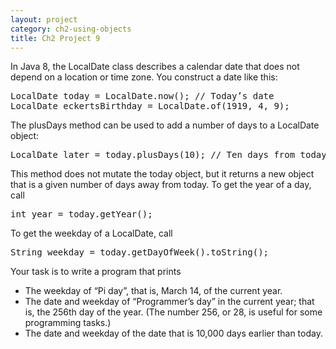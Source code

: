 ```yaml
---
layout: project
category: ch2-using-objects
title: Ch2 Project 9
---
```

In Java 8, the LocalDate class describes a calendar date that does not depend on a location or time zone. You construct a date like this:
<pre>
LocalDate today = LocalDate.now(); // Today’s date
LocalDate eckertsBirthday = LocalDate.of(1919, 4, 9);
</pre>

The plusDays method can be used to add a number of days to a LocalDate object:
<pre>
LocalDate later = today.plusDays(10); // Ten days from today
</pre>

This method does not mutate the today object, but it returns a new object that is a given number of days away from today. To get the year of a day, call
<pre>
int year = today.getYear();
</pre>

To get the weekday of a LocalDate, call
<pre>
String weekday = today.getDayOfWeek().toString();
</pre>

Your task is to write a program that prints

  - The weekday of “Pi day”, that is, March 14, of the current year.
  - The date and weekday of “Programmer’s day” in the current year; that is, the 256th day of the year. (The number 256, or 28, is useful for some programming tasks.)
  - The date and weekday of the date that is 10,000 days earlier than today.
